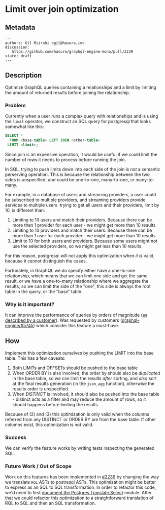 # Limit over join optimization

## Metadata

```
---
authors: Gil Mizrahi <gil@hasura.io>
discussion:
   https://github.com/hasura/graphql-engine-mono/pull/2239
state: draft
---
```

## Description

Optimize GraphQL queries containing a relationships and a limit by limiting the amount of returned results
before joining the relationship.

### Problem

Currently when a user runs a complex query with relationships and is using the `limit` operator, we construct an SQL query for postgresql that looks somewhat like this:

```sql
SELECT *
  FROM <base-table> LEFT JOIN <other-table>
 LIMIT <limit>;
```

Since join is an expensive operation, it would be useful if we could limit the number of rows it needs to process before running the join.

In SQL, trying to push limits down into each side of the join is *not* a semantic perserving operation.  This is because the relationship between the two sides is unspecified, and could be one-to-one, many-to-one, or many-to-many.

For example, in a database of users and streaming providers, a user could be subscribed to multiple providers, and streaming providers provide services to multiple users. trying to get all users and their providers, limit by 10, is different than:

1. Limiting to 10 users and match their providers.  Because there can be more than 1 provider for each user - we might get more than 10 results
2. Limiting to 10 providers and match their users.  Because there can be more than 1 user for each provider - we might get more than 10 results
3. Limit to 10 for both users and providers.  Because some users might not use the selected providers, so we might get less than 10 results

For this reason, postgresql will not apply this optimization when *it is* valid, because it cannot distinguish the cases.

Fortunately, in GraphQL we do specify either have a one-to-one relationship, which means that we can limit one side and get the same result, or we have a one-to-many relationship where we aggregate the results, so we can limit the side of the "one", this side is always the root table in the query, or the "base" table.

### Why is it important?

It can improve the performance of queries by orders of magnitude ([as described by a customer](https://github.com/hasura/graphql-engine/issues/5745#issuecomment-899081795)).
Was requested by customers ([graphql-engine/#5745](https://github.com/hasura/graphql-engine/issues/5745)) which consider this feature a must-have.

## How

Implement this optimization ourselves by pushing the LIMIT into the base table.  This has a few caveats:

1. Both LIMITs and OFFSETs should be pushed to the base table
2. When ORDER BY is also involved, the order by should also be *duplicated* in the base table, so we can limit the results *after*  sorting, and *also* sort at the final results generation (in the `json_agg` function), otherwise the results order is unspecified.
3. When *DISTINCT* is involved, it should also be pushed into the base table - distinct acts as a filter and may reduce the amount of rows, so it should happens before limiting the results.

Because of (2) and (3) this optimization is only valid when the columns referred from any
DISTINCT or ORDER BY are from the base table. If other columns exist, this optimization is not valid.

### Success

We can verify the feature works by writing tests inspecting the generated SQL.

### Future Work / Out of Scope

Work on this features has been implemented in [#2239](https://github.com/hasura/graphql-engine-mono/pull/2239) by changing the way we translate `RQL` ASTs to postresql ASTs. This optimization might be better to express as an SQL to SQL transformation.
In order to refactor this code, we'd need to first [document the Postgres.Translate.Select](https://github.com/hasura/graphql-engine-mono/issues/2391) module. After that we could refactor this optimization to a straightforward translation of RQL to SQL and then an SQL transformation.
